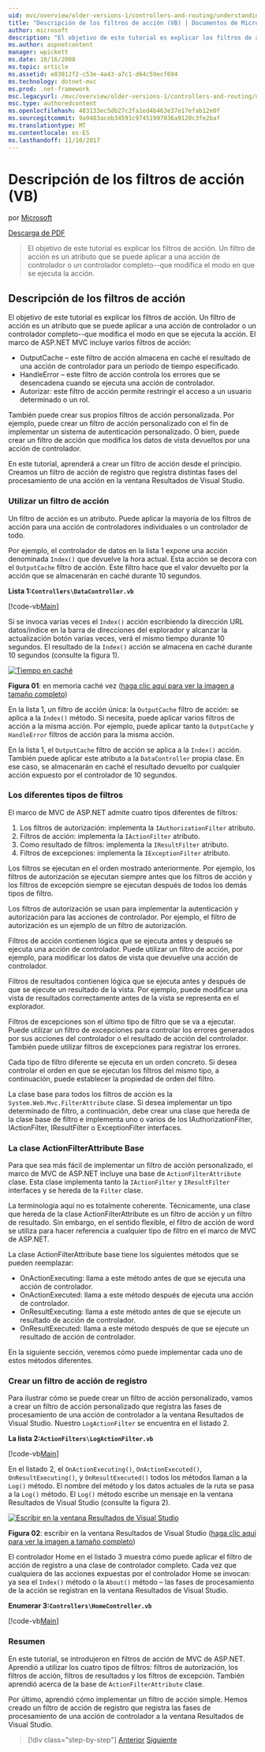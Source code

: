 ```yaml
---
uid: mvc/overview/older-versions-1/controllers-and-routing/understanding-action-filters-vb
title: "Descripción de los filtros de acción (VB) | Documentos de Microsoft"
author: microsoft
description: "El objetivo de este tutorial es explicar los filtros de acción. Un filtro de acción es un atributo que se puede aplicar a una acción de controlador o un controlador de todo..."
ms.author: aspnetcontent
manager: wpickett
ms.date: 10/16/2008
ms.topic: article
ms.assetid: e83812f2-c53e-4a43-a7c1-d64c59ecf694
ms.technology: dotnet-mvc
ms.prod: .net-framework
msc.legacyurl: /mvc/overview/older-versions-1/controllers-and-routing/understanding-action-filters-vb
msc.type: authoredcontent
ms.openlocfilehash: 483133ec5db27c2fa1ed4b463e37e17efab12e0f
ms.sourcegitcommit: 9a9483aceb34591c97451997036a9120c3fe2baf
ms.translationtype: MT
ms.contentlocale: es-ES
ms.lasthandoff: 11/10/2017
---
```

<a name="understanding-action-filters-vb"></a>Descripción de los filtros de acción (VB)
====================
por [Microsoft](https://github.com/microsoft)

[Descarga de PDF](http://download.microsoft.com/download/e/f/3/ef3f2ff6-7424-48f7-bdaa-180ef64c3490/ASPNET_MVC_Tutorial_14_VB.pdf)

> El objetivo de este tutorial es explicar los filtros de acción. Un filtro de acción es un atributo que se puede aplicar a una acción de controlador o un controlador completo--que modifica el modo en que se ejecuta la acción.


## <a name="understanding-action-filters"></a>Descripción de los filtros de acción

El objetivo de este tutorial es explicar los filtros de acción. Un filtro de acción es un atributo que se puede aplicar a una acción de controlador o un controlador completo--que modifica el modo en que se ejecuta la acción. El marco de ASP.NET MVC incluye varios filtros de acción:

- OutputCache – este filtro de acción almacena en caché el resultado de una acción de controlador para un período de tiempo especificado.
- HandleError – este filtro de acción controla los errores que se desencadena cuando se ejecuta una acción de controlador.
- Autorizar: este filtro de acción permite restringir el acceso a un usuario determinado o un rol.

También puede crear sus propios filtros de acción personalizada. Por ejemplo, puede crear un filtro de acción personalizado con el fin de implementar un sistema de autenticación personalizado. O bien, puede crear un filtro de acción que modifica los datos de vista devueltos por una acción de controlador.

En este tutorial, aprenderá a crear un filtro de acción desde el principio. Creamos un filtro de acción de registro que registra distintas fases del procesamiento de una acción en la ventana Resultados de Visual Studio.

### <a name="using-an-action-filter"></a>Utilizar un filtro de acción

Un filtro de acción es un atributo. Puede aplicar la mayoría de los filtros de acción para una acción de controladores individuales o un controlador de todo.

Por ejemplo, el controlador de datos en la lista 1 expone una acción denominada `Index()` que devuelve la hora actual. Esta acción se decora con el `OutputCache` filtro de acción. Este filtro hace que el valor devuelto por la acción que se almacenarán en caché durante 10 segundos.

**Lista 1:`Controllers\DataController.vb`**

[!code-vb[Main](understanding-action-filters-vb/samples/sample1.vb)]

Si se invoca varias veces el `Index()` acción escribiendo la dirección URL datos/índice en la barra de direcciones del explorador y alcanzar la actualización botón varias veces, verá el mismo tiempo durante 10 segundos. El resultado de la `Index()` acción se almacena en caché durante 10 segundos (consulte la figura 1).


[![Tiempo en caché](understanding-action-filters-vb/_static/image2.png)](understanding-action-filters-vb/_static/image1.png)

**Figura 01**: en memoria caché vez ([haga clic aquí para ver la imagen a tamaño completo](understanding-action-filters-vb/_static/image3.png))


En la lista 1, un filtro de acción única: la `OutputCache` filtro de acción: se aplica a la `Index()` método. Si necesita, puede aplicar varios filtros de acción a la misma acción. Por ejemplo, puede aplicar tanto la `OutputCache` y `HandleError` filtros de acción para la misma acción.

En la lista 1, el `OutputCache` filtro de acción se aplica a la `Index()` acción. También puede aplicar este atributo a la `DataController` propia clase. En ese caso, se almacenarán en caché el resultado devuelto por cualquier acción expuesto por el controlador de 10 segundos.

### <a name="the-different-types-of-filters"></a>Los diferentes tipos de filtros

El marco de MVC de ASP.NET admite cuatro tipos diferentes de filtros:

1. Los filtros de autorización: implementa la `IAuthorizationFilter` atributo.
2. Filtros de acción: implementa la `IActionFilter` atributo.
3. Como resultado de filtros: implementa la `IResultFilter` atributo.
4. Filtros de excepciones: implementa la `IExceptionFilter` atributo.

Los filtros se ejecutan en el orden mostrado anteriormente. Por ejemplo, los filtros de autorización se ejecutan siempre antes que los filtros de acción y los filtros de excepción siempre se ejecutan después de todos los demás tipos de filtro.

Los filtros de autorización se usan para implementar la autenticación y autorización para las acciones de controlador. Por ejemplo, el filtro de autorización es un ejemplo de un filtro de autorización.

Filtros de acción contienen lógica que se ejecuta antes y después se ejecuta una acción de controlador. Puede utilizar un filtro de acción, por ejemplo, para modificar los datos de vista que devuelve una acción de controlador.

Filtros de resultados contienen lógica que se ejecuta antes y después de que se ejecute un resultado de la vista. Por ejemplo, puede modificar una vista de resultados correctamente antes de la vista se representa en el explorador.

Filtros de excepciones son el último tipo de filtro que se va a ejecutar. Puede utilizar un filtro de excepciones para controlar los errores generados por sus acciones del controlador o el resultado de acción del controlador. También puede utilizar filtros de excepciones para registrar los errores.

Cada tipo de filtro diferente se ejecuta en un orden concreto. Si desea controlar el orden en que se ejecutan los filtros del mismo tipo, a continuación, puede establecer la propiedad de orden del filtro.

La clase base para todos los filtros de acción es la `System.Web.Mvc.FilterAttribute` clase. Si desea implementar un tipo determinado de filtro, a continuación, debe crear una clase que hereda de la clase base de filtro e implementa uno o varios de los IAuthorizationFilter, IActionFilter, IResultFilter o ExceptionFilter interfaces.

### <a name="the-base-actionfilterattribute-class"></a>La clase ActionFilterAttribute Base

Para que sea más fácil de implementar un filtro de acción personalizado, el marco de MVC de ASP.NET incluye una base de `ActionFilterAttribute` clase. Esta clase implementa tanto la `IActionFilter` y `IResultFilter` interfaces y se hereda de la `Filter` clase.

La terminología aquí no es totalmente coherente. Técnicamente, una clase que hereda de la clase ActionFilterAttribute es un filtro de acción y un filtro de resultado. Sin embargo, en el sentido flexible, el filtro de acción de word se utiliza para hacer referencia a cualquier tipo de filtro en el marco de MVC de ASP.NET.

La clase ActionFilterAttribute base tiene los siguientes métodos que se pueden reemplazar:

- OnActionExecuting: llama a este método antes de que se ejecuta una acción de controlador.
- OnActionExecuted: llama a este método después de ejecuta una acción de controlador.
- OnResultExecuting: llama a este método antes de que se ejecute un resultado de acción de controlador.
- OnResultExecuted: llama a este método después de que se ejecute un resultado de acción de controlador.

En la siguiente sección, veremos cómo puede implementar cada uno de estos métodos diferentes.

### <a name="creating-a-log-action-filter"></a>Crear un filtro de acción de registro

Para ilustrar cómo se puede crear un filtro de acción personalizado, vamos a crear un filtro de acción personalizado que registra las fases de procesamiento de una acción de controlador a la ventana Resultados de Visual Studio. Nuestro `LogActionFilter` se encuentra en el listado 2.

**La lista 2:`ActionFilters\LogActionFilter.vb`**

[!code-vb[Main](understanding-action-filters-vb/samples/sample2.vb)]

En el listado 2, el `OnActionExecuting()`, `OnActionExecuted()`, `OnResultExecuting()`, y `OnResultExecuted()` todos los métodos llaman a la `Log()` método. El nombre del método y los datos actuales de la ruta se pasa a la `Log()` método. El `Log()` método escribe un mensaje en la ventana Resultados de Visual Studio (consulte la figura 2).


[![Escribir en la ventana Resultados de Visual Studio](understanding-action-filters-vb/_static/image5.png)](understanding-action-filters-vb/_static/image4.png)

**Figura 02**: escribir en la ventana Resultados de Visual Studio ([haga clic aquí para ver la imagen a tamaño completo](understanding-action-filters-vb/_static/image6.png))


El controlador Home en el listado 3 muestra cómo puede aplicar el filtro de acción de registro a una clase de controlador completo. Cada vez que cualquiera de las acciones expuestas por el controlador Home se invocan: ya sea el `Index()` método o la `About()` método – las fases de procesamiento de la acción se registran en la ventana Resultados de Visual Studio.

**Enumerar 3:`Controllers\HomeController.vb`**

[!code-vb[Main](understanding-action-filters-vb/samples/sample3.vb)]

### <a name="summary"></a>Resumen

En este tutorial, se introdujeron en filtros de acción de MVC de ASP.NET. Aprendió a utilizar los cuatro tipos de filtros: filtros de autorización, los filtros de acción, filtros de resultados y los filtros de excepción. También aprendió acerca de la base de `ActionFilterAttribute` clase.

Por último, aprendió cómo implementar un filtro de acción simple. Hemos creado un filtro de acción de registro que registra las fases de procesamiento de una acción de controlador a la ventana Resultados de Visual Studio.

>[!div class="step-by-step"]
[Anterior](asp-net-mvc-routing-overview-vb.md)
[Siguiente](improving-performance-with-output-caching-vb.md)
